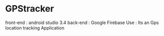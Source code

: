 # GPStracker
front-end : android studio 3.4
back-end  : Google Firebase
Use       : Its an Gps location tracking Application
